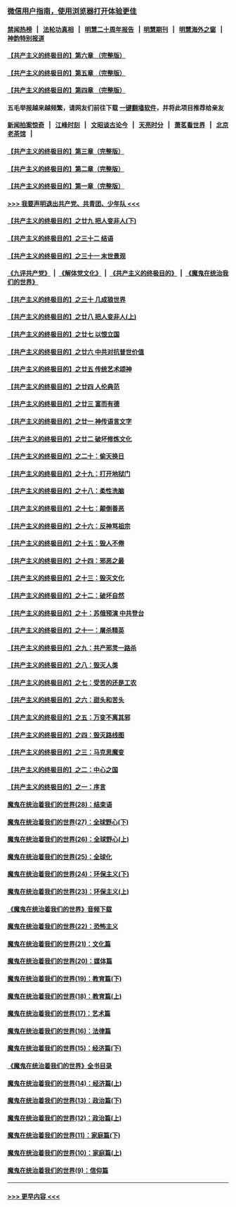 ### [微信用户指南，使用浏览器打开体验更佳](https://github.com/gfw-breaker/banned-news1/blob/master/indexes/wechat-guide.md?t=0)
#### [禁闻热榜](热点新闻.md?t=0)  &nbsp;&nbsp;|&nbsp;&nbsp; [法轮功真相](https://github.com/gfw-breaker/truth/blob/master/README.md?t=0) &nbsp;&nbsp;|&nbsp;&nbsp; [明慧二十周年报告](https://github.com/gfw-breaker/mh-reports/blob/master/README.md?t=0) &nbsp;&nbsp;|&nbsp;&nbsp;[明慧期刊](https://github.com/gfw-breaker/mh-qikan) &nbsp;&nbsp;|&nbsp;&nbsp; [明慧海外之窗](https://github.com/gfw-breaker/mh-news/blob/master/README.md?t=0) &nbsp;&nbsp;|&nbsp;&nbsp; [神韵特别报道](https://github.com/gfw-breaker/mh-news/blob/master/shenyun.md?t=0)
#### [【共产主义的终极目的】第六章 （完整版）](../pages/nsc422/n11428913.md?t=02151144) 
#### [【共产主义的终极目的】第五章 （完整版）](../pages/nsc422/n11428912.md?t=02151144) 
#### [【共产主义的终极目的】第四章 （完整版）](../pages/nsc422/n11428907.md?t=02151144) 
#### 五毛举报越来越频繁，请网友们前往下载 [一键翻墙软件](https://github.com/gfw-breaker/ssr-accounts)，并将此项目推荐给亲友
#### [新闻拍案惊奇](https://github.com/gfw-breaker/banned-news1/blob/master/pages/link4.md) &nbsp;&nbsp;|&nbsp;&nbsp; [江峰时刻](https://github.com/gfw-breaker/banned-news1/blob/master/pages/link4.md) &nbsp;&nbsp;|&nbsp;&nbsp; [文昭谈古论今](https://github.com/gfw-breaker/banned-news1/blob/master/pages/link4.md) &nbsp;&nbsp;|&nbsp;&nbsp; [天亮时分](https://github.com/gfw-breaker/banned-news1/blob/master/pages/link4.md) &nbsp;&nbsp;|&nbsp;&nbsp; [萧茗看世界](https://github.com/gfw-breaker/banned-news1/blob/master/pages/link4.md) &nbsp;&nbsp;|&nbsp;&nbsp; [北京老茶馆](https://github.com/gfw-breaker/banned-news1/blob/master/pages/link4.md) &nbsp;&nbsp;|&nbsp;&nbsp; 
#### [【共产主义的终极目的】第三章（完整版）](../pages/nsc422/n11428848.md?t=02151144) 
#### [【共产主义的终极目的】第二章（完整版）](../pages/nsc422/n11428831.md?t=02151144) 
#### [【共产主义的终极目的】第一章（完整版）](../pages/nsc422/n11417651.md?t=02151144) 
#### [>>> 我要声明退出共产党、共青团、少年队 <<<](https://github.com/begood0513/goodnews/blob/master/quit/letter.md) 
#### [【共产主义的终极目的】之廿九 把人变非人(下)](../pages/nsc422/n11344140.md?t=02151144) 
#### [【共产主义的终极目的】之三十二 结语](../pages/nsc422/n11360535.md?t=02151144) 
#### [【共产主义的终极目的】之三十一 末世景观](../pages/nsc422/n11351129.md?t=02151144) 
#### [《九评共产党》](https://github.com/begood0513/9ping.md/blob/master/README.md) &nbsp;|&nbsp; [《解体党文化》](../../../../jtdwh.md/blob/master/README.md)  &nbsp;|&nbsp; [《共产主义的终极目的》](../../../../gczydzjmd.md/blob/master/README.md) &nbsp;|&nbsp; [《魔鬼在统治我们的世界》](../../../../mgztzwmdsj.md/blob/master/README.md) 
#### [【共产主义的终极目的】之三十 几成狼世界](../pages/nsc422/n11348280.md?t=02151144) 
#### [【共产主义的终极目的】之廿八 把人变非人(上)](../pages/nsc422/n11340492.md?t=02151144) 
#### [【共产主义的终极目的】之廿七 以恨立国](../pages/nsc422/n11336944.md?t=02151144) 
#### [【共产主义的终极目的】之廿六 中共对抗普世价值](../pages/nsc422/n11324785.md?t=02151144) 
#### [【共产主义的终极目的】之廿五 传统艺术颂神](../pages/nsc422/n11296396.md?t=02151144) 
#### [【共产主义的终极目的】之廿四 人伦典范](../pages/nsc422/n11296397.md?t=02151144) 
#### [【共产主义的终极目的】之廿三 富而有德](../pages/nsc422/n11283598.md?t=02151144) 
#### [【共产主义的终极目的】之廿一 神传语言文字](../pages/nsc422/n11263265.md?t=02151144) 
#### [【共产主义的终极目的】之廿二 破坏修炼文化](../pages/nsc422/n11245728.md?t=02151144) 
#### [【共产主义的终极目的】之二十：偷天换日](../pages/nsc422/n11238846.md?t=02151144) 
#### [【共产主义的终极目的】之十九：打开地狱门](../pages/nsc422/n11206376.md?t=02151144) 
#### [【共产主义的终极目的】之十八：柔性洗脑](../pages/nsc422/n11199994.md?t=02151144) 
#### [【共产主义的终极目的】之十七：颠倒善恶](../pages/nsc422/n11179782.md?t=02151144) 
#### [【共产主义的终极目的】之十六：反神骂祖宗](../pages/nsc422/n11166798.md?t=02151144) 
#### [【共产主义的终极目的】之十五：毁人不倦](../pages/nsc422/n11166792.md?t=02151144) 
#### [【共产主义的终极目的】之十四：邪恶之最](../pages/nsc422/n11150249.md?t=02151144) 
#### [【共产主义的终极目的】之十三：毁灭文化](../pages/nsc422/n11135227.md?t=02151144) 
#### [【共产主义的终极目的】之十二：破坏自然](../pages/nsc422/n11135214.md?t=02151144) 
#### [【共产主义的终极目的】之十：苏俄预演 中共登台](../pages/nsc422/n11118424.md?t=02151144) 
#### [【共产主义的终极目的】之十一：屠杀精英](../pages/nsc422/n11118442.md?t=02151144) 
#### [【共产主义的终极目的】之九：共产邪灵一路杀](../pages/nsc422/n11114139.md?t=02151144) 
#### [【共产主义的终极目的】之八：毁灭人类](../pages/nsc422/n11108503.md?t=02151144) 
#### [【共产主义的终极目的】之七：受苦的还是工农](../pages/nsc422/n11101809.md?t=02151144) 
#### [【共产主义的终极目的】之六：甜头和苦头](../pages/nsc422/n11096971.md?t=02151144) 
#### [【共产主义的终极目的】之五：万变不离其邪](../pages/nsc422/n11091285.md?t=02151144) 
#### [【共产主义的终极目的】之四：毁灭路线图](../pages/nsc422/n11086284.md?t=02151144) 
#### [【共产主义的终极目的】之三：马克思魔变](../pages/nsc422/n11061941.md?t=02151144) 
#### [【共产主义的终极目的】之二：中心之国](../pages/nsc422/n11047728.md?t=02151144) 
#### [【共产主义的终极目的】之一：序言](../pages/nsc422/n11086077.md?t=02151144) 
#### [魔鬼在统治着我们的世界(28)：结束语](../pages/nsc422/n10936246.md?t=02151144) 
#### [魔鬼在统治着我们的世界(27)：全球野心(下)](../pages/nsc422/n10928319.md?t=02151144) 
#### [魔鬼在统治着我们的世界(26)：全球野心(上)](../pages/nsc422/n10900318.md?t=02151144) 
#### [魔鬼在统治着我们的世界(25)：全球化](../pages/nsc422/n10788205.md?t=02151144) 
#### [魔鬼在统治着我们的世界(24)：环保主义(下)](../pages/nsc422/n10695307.md?t=02151144) 
#### [魔鬼在统治着我们的世界(23)：环保主义(上)](../pages/nsc422/n10688613.md?t=02151144) 
#### [《魔鬼在统治着我们的世界》音频下载](../pages/nsc422/n10635553.md?t=02151144) 
#### [魔鬼在统治着我们的世界(22)：恐怖主义](../pages/nsc422/n10614727.md?t=02151144) 
#### [魔鬼在统治着我们的世界(21)：文化篇](../pages/nsc422/n10597706.md?t=02151144) 
#### [魔鬼在统治着我们的世界(20)：媒体篇](../pages/nsc422/n10586579.md?t=02151144) 
#### [魔鬼在统治着我们的世界(19)：教育篇(下)](../pages/nsc422/n10564808.md?t=02151144) 
#### [魔鬼在统治着我们的世界(18)：教育篇(上)](../pages/nsc422/n10526970.md?t=02151144) 
#### [魔鬼在统治着我们的世界(17)：艺术篇](../pages/nsc422/n10499093.md?t=02151144) 
#### [魔鬼在统治着我们的世界(16)：法律篇](../pages/nsc422/n10485969.md?t=02151144) 
#### [魔鬼在统治着我们的世界(15)：经济篇(下)](../pages/nsc422/n10469975.md?t=02151144) 
#### [《魔鬼在统治着我们的世界》全书目录](../pages/nsc422/n10464261.md?t=02151144) 
#### [魔鬼在统治着我们的世界(14)：经济篇(上)](../pages/nsc422/n10457370.md?t=02151144) 
#### [魔鬼在统治着我们的世界(13)：政治篇(下)](../pages/nsc422/n10448270.md?t=02151144) 
#### [魔鬼在统治着我们的世界(12)：政治篇(上)](../pages/nsc422/n10444576.md?t=02151144) 
#### [魔鬼在统治着我们的世界(11)：家庭篇(下)](../pages/nsc422/n10440961.md?t=02151144) 
#### [魔鬼在统治着我们的世界(10)：家庭篇(上)](../pages/nsc422/n10435448.md?t=02151144) 
#### [魔鬼在统治着我们的世界(9)：信仰篇](../pages/nsc422/n10432159.md?t=02151144) 

----
#### [ >>> 更早内容 <<< ](../indexes/nsc422-earlier.md)

